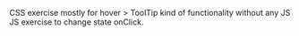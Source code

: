 CSS exercise mostly for hover > ToolTip kind of functionality without any JS
JS exercise to change state onClick.